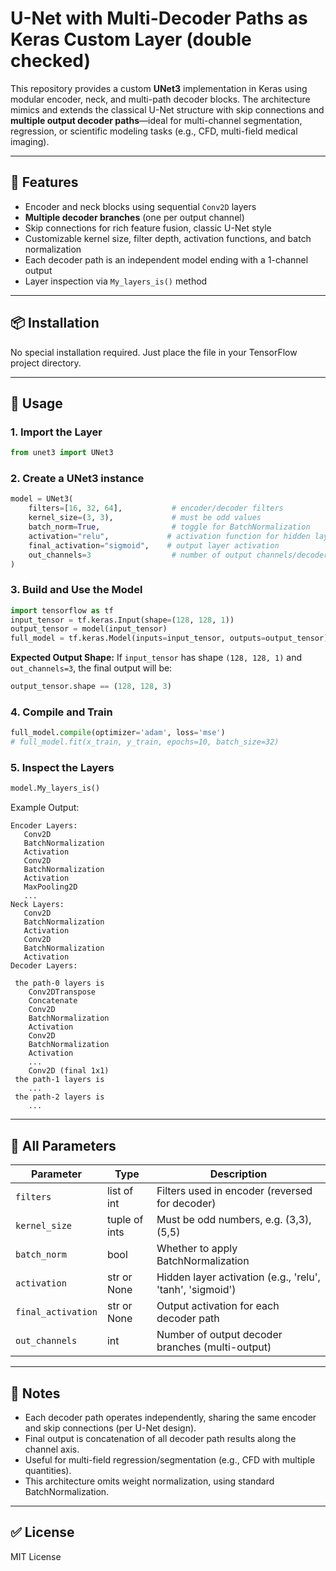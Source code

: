 # U-Net with Multi-Decoder Paths as Keras Custom Layer (double checked)

This repository provides a custom **UNet3** implementation in Keras using modular encoder, neck, and multi-path decoder blocks. The architecture mimics and extends the classical U-Net structure with skip connections and **multiple output decoder paths**—ideal for multi-channel segmentation, regression, or scientific modeling tasks (e.g., CFD, multi-field medical imaging).

---

## 🔧 Features

* Encoder and neck blocks using sequential `Conv2D` layers
* **Multiple decoder branches** (one per output channel)
* Skip connections for rich feature fusion, classic U-Net style
* Customizable kernel size, filter depth, activation functions, and batch normalization
* Each decoder path is an independent model ending with a 1-channel output
* Layer inspection via `My_layers_is()` method

---

## 📦 Installation

No special installation required. Just place the file in your TensorFlow project directory.

---

## 🚀 Usage

### 1. Import the Layer

```python
from unet3 import UNet3
```

### 2. Create a UNet3 instance

```python
model = UNet3(
    filters=[16, 32, 64],           # encoder/decoder filters
    kernel_size=(3, 3),             # must be odd values
    batch_norm=True,                # toggle for BatchNormalization
    activation="relu",             # activation function for hidden layers
    final_activation="sigmoid",    # output layer activation
    out_channels=3                  # number of output channels/decoder branches
)
```

### 3. Build and Use the Model

```python
import tensorflow as tf
input_tensor = tf.keras.Input(shape=(128, 128, 1))
output_tensor = model(input_tensor)
full_model = tf.keras.Model(inputs=input_tensor, outputs=output_tensor)
```

**Expected Output Shape:**
If `input_tensor` has shape `(128, 128, 1)` and `out_channels=3`, the final output will be:

```python
output_tensor.shape == (128, 128, 3)
```

### 4. Compile and Train

```python
full_model.compile(optimizer='adam', loss='mse')
# full_model.fit(x_train, y_train, epochs=10, batch_size=32)
```

### 5. Inspect the Layers

```python
model.My_layers_is()
```

Example Output:

```
Encoder Layers:
   Conv2D
   BatchNormalization
   Activation
   Conv2D
   BatchNormalization
   Activation
   MaxPooling2D
   ...
Neck Layers:
   Conv2D
   BatchNormalization
   Activation
   Conv2D
   BatchNormalization
   Activation
Decoder Layers:

 the path-0 layers is
    Conv2DTranspose
    Concatenate
    Conv2D
    BatchNormalization
    Activation
    Conv2D
    BatchNormalization
    Activation
    ...
    Conv2D (final 1x1)
 the path-1 layers is
    ...
 the path-2 layers is
    ...
```

---

## 🧪 All Parameters

| Parameter          | Type          | Description                                               |
| ------------------ | ------------- | --------------------------------------------------------- |
| `filters`          | list of int   | Filters used in encoder (reversed for decoder)            |
| `kernel_size`      | tuple of ints | Must be odd numbers, e.g. (3,3), (5,5)                    |
| `batch_norm`       | bool          | Whether to apply BatchNormalization                       |
| `activation`       | str or None   | Hidden layer activation (e.g., 'relu', 'tanh', 'sigmoid') |
| `final_activation` | str or None   | Output activation for each decoder path                   |
| `out_channels`     | int           | Number of output decoder branches (multi-output)          |

---

## 📌 Notes

* Each decoder path operates independently, sharing the same encoder and skip connections (per U-Net design).
* Final output is concatenation of all decoder path results along the channel axis.
* Useful for multi-field regression/segmentation (e.g., CFD with multiple quantities).
* This architecture omits weight normalization, using standard BatchNormalization.

---

## ✅ License

MIT License
